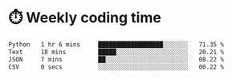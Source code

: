 
# :stopwatch: Weekly coding time
<!--START_SECTION:waka-->

```txt
Python   1 hr 6 mins     ██████████████████░░░░░░░   71.35 %
Text     18 mins         █████░░░░░░░░░░░░░░░░░░░░   20.21 %
JSON     7 mins          ██░░░░░░░░░░░░░░░░░░░░░░░   08.22 %
CSV      0 secs          ░░░░░░░░░░░░░░░░░░░░░░░░░   00.22 %
```

<!--END_SECTION:waka-->


<!-- <p> <img src="https://github-readme-stats.vercel.app/api?username=cozgerest&show_icons=true&hide_border=false" />  </p> -->

